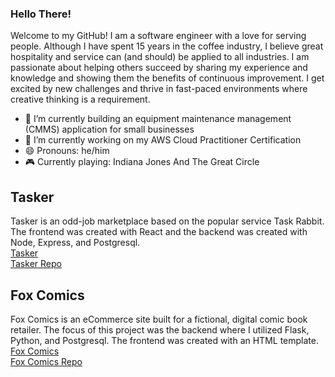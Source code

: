 ### Hello There!

Welcome to my GitHub! I am a software engineer with a love for serving people. Although I have spent 15 years in the coffee industry, I believe great hospitality and service can (and should) be applied to all industries. I am passionate about helping others succeed by sharing my experience and knowledge and showing them the benefits of continuous improvement. I get excited by new challenges and thrive in fast-paced environments where creative thinking is a requirement.

- 🔭 I’m currently building an equipment maintenance management (CMMS) application for small businesses
- 🌱 I’m currently working on my AWS Cloud Practitioner Certification
- 😄 Pronouns: he/him
- 🎮 Currently playing: Indiana Jones And The Great Circle

## Tasker

Tasker is an odd-job marketplace based on the popular service Task Rabbit. The frontend was created with React and the backend was created with Node, Express, and Postgresql.  
[Tasker](https://tasker-market.surge.sh/)  
[Tasker Repo](https://github.com/jswanson806/Capstone_2)

## Fox Comics  

Fox Comics is an eCommerce site built for a fictional, digital comic book retailer. The focus of this project was the backend where I utilized Flask, Python, and Postgresql. The frontend was created with an HTML template.  
[Fox Comics](https://fox-comics.herokuapp.com/)  
[Fox Comics Repo](https://github.com/jswanson806/Capstone_1)  

<!--
**jswanson806/jswanson806** is a ✨ _special_ ✨ repository because its `README.md` (this file) appears on your GitHub profile.

Here are some ideas to get you started:

- 👯 I’m looking to collaborate on ...
- 🤔 I’m looking for help with ...
- 💬 Ask me about ...
- 📫 How to reach me: ...
- ⚡ Fun fact: ...
-->
